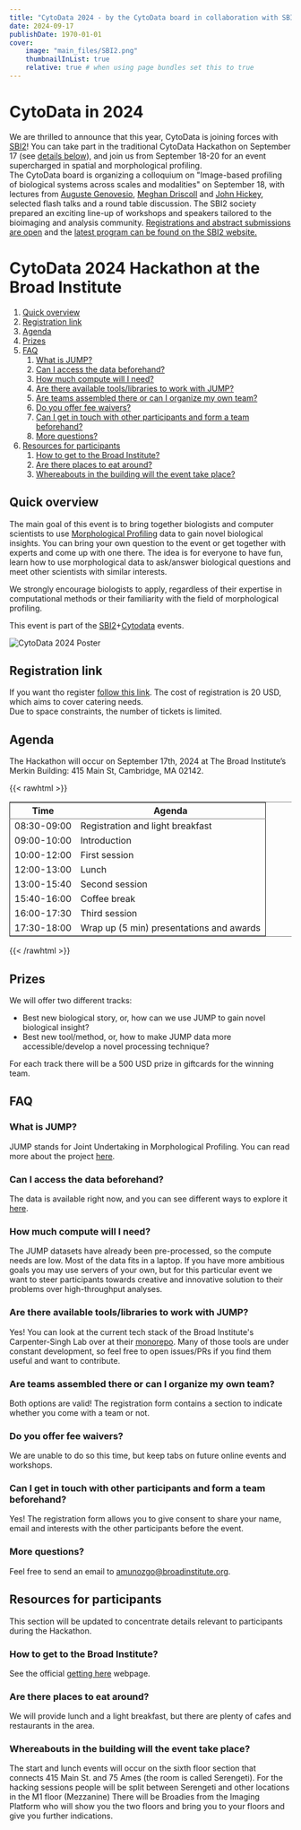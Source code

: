 ```yaml
---
title: "CytoData 2024 - by the CytoData board in collaboration with SBI2"
date: 2024-09-17
publishDate: 1970-01-01
cover:
    image: "main_files/SBI2.png"
    thumbnailInList: true
    relative: true # when using page bundles set this to true
---
```


# CytoData in 2024

We are thrilled to announce that this year, CytoData is joining forces with [SBI2](<https://sbi2.org/>)! You can take part in the traditional CytoData Hackathon on September 17 (see [details below](#cytodata-2024-hackathon-at-the-broad-institute)), and join us from September 18-20 for an event supercharged in spatial and morphological profiling.  
The CytoData board is organizing a colloquium on "Image-based profiling of biological systems across scales and modalities" on September 18, with lectures from [Auguste Genovesio](https://www.ibens.bio.ens.psl.eu/spip.php?rubrique47&lang=en), [Meghan Driscoll](https://med.umn.edu/bio/meghan-driscoll) and [John Hickey](https://bme.duke.edu/faculty/john-hickey), selected flash talks and a round table discussion. The SBI2 society prepared an exciting line-up of workshops and speakers tailored to the bioimaging and analysis community. [Registrations and abstract submissions are open](https://sbi2.org/conference/#registration) and the [latest program can be found on the SBI2 website.](https://sbi2.org/conference/)

# CytoData 2024 Hackathon at the Broad Institute

1.  [Quick overview](#quick-overview)
2.  [Registration link](#registration-link)
3.  [Agenda](#agenda)
4.  [Prizes](#prizes)
5.  [FAQ](#faq)
    1.  [What is JUMP?](#what-is-jump)
    2.  [Can I access the data beforehand?](#can-i-access-the-data-beforehand)
	3.  [How much compute will I need?](#compute)
	4.  [Are there available tools/libraries to work with JUMP?](#tools)
    5.  [Are teams assembled there or can I organize my own team?](#are-teams-assembled-there-or-can-i-organize-my-own-team)
    6.  [Do you offer fee waivers?](#do-you-offer-fee-waivers)
    7.  [Can I get in touch with other participants and form a team beforehand?](#can-i-get-in-touch-with-other-participants-and-form-a-team-beforehand)
    8.  [More questions?](#more-questions)
6.  [Resources for participants](#resources-for-participants)
    1.  [How to get to the Broad Institute?](#how-to-get-to-the-broad-institute)
    2.  [Are there places to eat around?](#are-there-places-to-eat-around)
    3.  [Whereabouts in the building will the event take place?](#whereabouts-in-the-building-will-the-event-take-place)


<a id="Quick%20overview"></a>

## Quick overview


The main goal of this event is to bring together biologists and computer scientists to use [Morphological Profiling](https://www.broadinstitute.org/imaging/morphological-profiling) data to gain novel biological insights. You can bring your own question to the event or get together with experts and come up with one there. The idea is for everyone to have fun, learn how to use morphological data to ask/answer biological questions and meet other scientists with similar interests.

We strongly encourage biologists to apply, regardless of their expertise in computational methods or their familiarity with the field of morphological profiling.

This event is part of the [SBI2](https://sbi2.org/conference/)+[Cytodata](https://www.cytodata.org/symposia/2024/) events.

![CytoData 2024 Poster](../../main_files/cytodata2024poster.jpg)

<a id="Registration%20link"></a>

## Registration link

If you want tho register [follow this link](https://broad.io/hackathon_registration). The cost of registration is 20 USD, which aims to cover catering needs.  
Due to space constraints, the number of tickets is limited.


<a id="Agenda"></a>

## Agenda

The Hackathon will occur on September 17th, 2024 at The Broad Institute&rsquo;s Merkin Building: 415 Main St, Cambridge, MA 02142.

{{< rawhtml >}}
<table border="2" cellspacing="0" cellpadding="6" rules="groups" frame="hsides">


<colgroup>
<col  class="org-right" />

<col  class="org-left" />
</colgroup>
<thead>
<tr>
<th scope="col" class="org-right">Time</th>
<th scope="col" class="org-left">Agenda</th>
</tr>
</thead>

<tbody>
<tr>
<td class="org-right">08:30-09:00</td>
<td class="org-left">Registration and light breakfast</td>
</tr>


<tr>
<td class="org-right">09:00-10:00</td>
<td class="org-left">Introduction</td>
</tr>


<tr>
<td class="org-right">10:00-12:00</td>
<td class="org-left">First session</td>
</tr>


<tr>
<td class="org-right">12:00-13:00</td>
<td class="org-left">Lunch</td>
</tr>


<tr>
<td class="org-right">13:00-15:40</td>
<td class="org-left">Second session</td>
</tr>


<tr>
<td class="org-right">15:40-16:00</td>
<td class="org-left">Coffee break</td>
</tr>


<tr>
<td class="org-right">16:00-17:30</td>
<td class="org-left">Third session</td>
</tr>


<tr>
<td class="org-right">17:30-18:00</td>
<td class="org-left">Wrap up (5 min) presentations and awards</td>
</tr>
</tbody>
</table>
{{< /rawhtml >}}


<a id="Prizes"></a>

## Prizes

We will offer two different tracks:

-   Best new biological story, or, how can we use JUMP to gain novel biological insight?
-   Best new tool/method, or, how to make JUMP data more accessible/develop a novel processing technique?

For each track there will be a 500 USD prize in giftcards for the winning team.


<a id="FAQ"></a>

## FAQ


<a id="What%20is%20JUMP%3F"></a>

### What is JUMP?

JUMP stands for Joint Undertaking in Morphological Profiling. You can read more about the project [here](https://jump-cellpainting.broadinstitute.org/).


<a id="Can%20I%20access%20the%20data%20beforehand%3F"></a>

### Can I access the data beforehand?

The data is available right now, and you can see different ways to explore it [here](https://broad.io/jump).

<a id="compute"></a>

### How much compute will I need?

The JUMP datasets have already been pre-processed, so the compute needs are low. Most of the data fits in a laptop. If you have more ambitious goals you may use servers of your own, but for this particular event we want to steer participants towards creative and innovative solution to their problems over high-throughput analyses.

<a id="tools"></a>

### Are there available tools/libraries to work with JUMP?

Yes! You can look at the current tech stack of the Broad Institute's Carpenter-Singh Lab over at their [monorepo](https://broad.io/monorepo). Many of those tools are under constant development, so feel free to open issues/PRs if you find them useful and want to contribute.

<a id="Are%20teams%20assembled%20there%20or%20can%20I%20organize%20my%20own%20team%3F"></a>

### Are teams assembled there or can I organize my own team?

Both options are valid! The registration form contains a section to indicate whether you come with a team or not.


<a id="Do%20you%20offer%20fee%20waivers%3F"></a>

### Do you offer fee waivers?

We are unable to do so this time, but keep tabs on future online events and workshops.


<a id="Can%20I%20get%20in%20touch%20with%20other%20participants%20and%20form%20a%20team%20beforehand%3F"></a>

### Can I get in touch with other participants and form a team beforehand?

Yes! The registration form allows you to give consent to share your name, email and interests with the other participants before the event.


<a id="More%20questions%3F"></a>

### More questions?

Feel free to send an email to [amunozgo@broadinstitute.org](mailto:amunozgo@broadinstitute.org).


<a id="Resources%20for%20participants"></a>

## Resources for participants

This section will be updated to concentrate details relevant to participants during the Hackathon.


<a id="How%20to%20get%20to%20the%20Broad%20Institute%3F"></a>

### How to get to the Broad Institute?

See the official [getting here](https://www.broadinstitute.org/getting-here) webpage.


<a id="Are%20there%20places%20to%20eat%20around%3F"></a>

### Are there places to eat around?

We will provide lunch and a light breakfast, but there are plenty of cafes and restaurants in the area.


<a id="Whereabouts%20in%20the%20building%20will%20the%20event%20take%20place%3F"></a>

### Whereabouts in the building will the event take place?

The start and lunch events will occur on the sixth floor section that connects 415 Main St. and 75 Ames (the room is called Serengeti).
For the hacking sessions people will be split between Serengeti and other locations in the M1 floor (Mezzanine)
There will be Broadies from the Imaging Platform who will show you the two floors and bring you to your floors and give you further indications.
